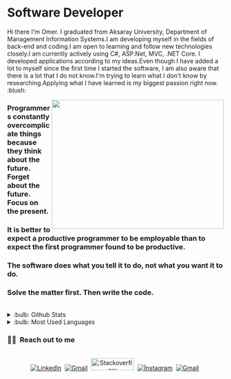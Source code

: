 # Software Developer

<p> Hi there I'm Omer. I graduated from Aksaray University, Department of Management Information Systems.I am developing myself in the fields of back-end and coding.I am open to learning and follow new technologies closely.I am currently actively using C#, ASP.Net, MVC, .NET Core. I developed applications according to my ideas.Even though I have added a lot to myself since the first time I started the software, I am also aware that there is a lot that I do not know.I'm trying to learn what I don't know by researching.Applying what I have learned is my biggest passion right now. :blush:</p>

<img src="https://user-images.githubusercontent.com/113208047/230200885-91f3bc80-3f00-469a-914e-a499bbb72d1d.gif" align="right" width="400" height="300">

<h3>Programmers constantly overcomplicate things because they think about the future. Forget about the future. Focus on the present.</h3> 
<h3>It is better to expect a productive programmer to be employable than to expect the first programmer found to be productive.</h3> 
<h3>The software does what you tell it to do, not what you want it to do.</h3>
<h3>Solve the matter first. Then write the code.</h3> 
<br />
<details>
  <summary>:bulb: Github Stats</summary>
  <img src="https://github-readme-stats.vercel.app/api?username=mryilmaz18&theme=radical">
</details>

<details>
  <summary>:bulb: Most Used Languages</summary>
  <img src="https://github-readme-stats.vercel.app/api/top-langs/?username=mryilmaz18&theme=radical">
</details>

<h3> 🤝🏻 &nbsp;Reach out to me </h3> 
<p align="center">
<br>
<a href="http://linkedin.com/in/ömer-yılmaz-416347259/"><img src="https://img.shields.io/badge/linkedin-%230077B5.svg?&style=for-the-badge&logo=linkedin&logoColor=white" alt="LinkedIn" /></a>&nbsp;
<a href="mailto:yilmazomer2911@gmail.com?subject=Merhabalar Ömer Bey nasılsınız?"><img src="https://img.shields.io/badge/gmail-%23D14836.svg?&style=for-the-badge&logo=gmail&logoColor=white" alt="Gmail"/></a>&nbsp;
<a href="https://stackoverflow.com/users/21524777/%c3%96mer-y%c4%b1lmaz"><img src="https://user-images.githubusercontent.com/113208047/230208017-27da7250-33c6-4c0a-ab3e-d6ffd2869a2d.jpg" width="100" height="28" alt="Stackoverflow" /></a>&nbsp;
<a href="https://www.instagram.com/mr_yilmaz18/"><img src="https://img.shields.io/badge/İnstagram-fb3958?style=for-the-badge&logo=instagram&logoColor=white" alt="İnstagram" /></a>&nbsp;
<a href="https://wa.me/905393050223"><img src="https://img.shields.io/badge/Whatsapp-25D366?style=for-the-badge&logo=whatsapp&logoColor=white" alt="Gmail"/></a>&nbsp;
</p>





